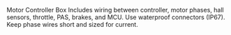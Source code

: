 
Motor Controller Box
Includes wiring between controller, motor phases, hall sensors, throttle, PAS, brakes, and MCU.
Use waterproof connectors (IP67). Keep phase wires short and sized for current.